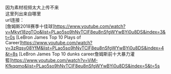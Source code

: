 因为素材视频太大上传不来  
这里列出来自哪里  
url连接：  
[詹姆斯2018赛季十佳球]https://www.youtube.com/watch?v=Mkyt18zgTOo&list=PLao5so9hNvTClF8eu8nSfgWYwBYi0u8DS&index=3&t=0s
[LeBron James Top 10 Plays of Career]https://www.youtube.com/watch?v=3zRqsy08YfM&list=PLao5so9hNvTClF8eu8nSfgWYwBYi0u8DS&index=4&t=8s
[LeBron James Top 10 dunks career詹姆斯前十大暴力灌籃]https://www.youtube.com/watch?v=ViM-Kfkqqmo&list=PLao5so9hNvTClF8eu8nSfgWYwBYi0u8DS&index=5&t=5s

